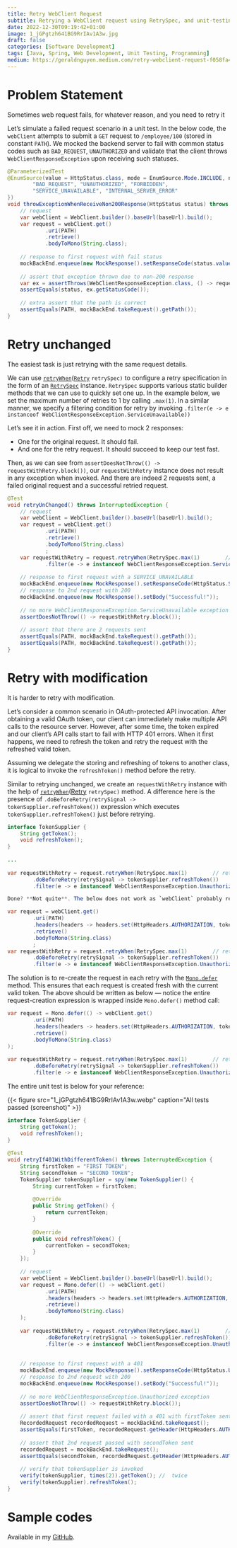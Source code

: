 ```yaml
---
title: Retry WebClient Request
subtitle: Retrying a WebClient request using RetrySpec, and unit-testing it
date: 2022-12-30T09:19:42+01:00
image: 1_jGPgtzh641BG9RrIAv1A3w.jpg
draft: false
categories: [Software Development]
tags: [Java, Spring, Web Development, Unit Testing, Programming]
medium: https://geraldnguyen.medium.com/retry-webclient-request-f058fa4c337f
---
```


# Problem Statement

Sometimes web request fails, for whatever reason, and you need to retry it

Let’s simulate a failed request scenario in a unit test. In the below code, the `webClient` attempts to submit a `GET` request to `/employee/100` (stored in constant `PATH`). We mocked the backend server to fail with common status codes such as `BAD_REQUEST`, `UNAUTHORIZED` and validate that the client throws `WebClientResponseException` upon receiving such statuses.

```java
@ParameterizedTest  
@EnumSource(value = HttpStatus.class, mode = EnumSource.Mode.INCLUDE, names = {  
        "BAD_REQUEST", "UNAUTHORIZED", "FORBIDDEN",  
        "SERVICE_UNAVAILABLE", "INTERNAL_SERVER_ERROR"  
})  
void throwExceptionWhenReceiveNon200Response(HttpStatus status) throws InterruptedException {  
    // request  
    var webClient = WebClient.builder().baseUrl(baseUrl).build();  
    var request = webClient.get()  
            .uri(PATH)  
            .retrieve()  
            .bodyToMono(String.class);  
  
    // response to first request with fail status  
    mockBackEnd.enqueue(new MockResponse().setResponseCode(status.value()));  
  
    // assert that exception thrown due to non-200 response  
    var ex = assertThrows(WebClientResponseException.class, () -> request.block());  
    assertEquals(status, ex.getStatusCode());  
  
    // extra assert that the path is correct  
    assertEquals(PATH, mockBackEnd.takeRequest().getPath());  
}
```

# Retry unchanged

The easiest task is just retrying with the same request details.

We can use [`retryWhen`](https://projectreactor.io/docs/core/release/api/reactor/core/publisher/Mono.html#retryWhen-reactor.util.retry.Retry-)([`Retry`](https://projectreactor.io/docs/core/release/api/reactor/util/retry/Retry.html) `retrySpec)` to configure a retry specification in the form of an [`RetrySpec`](https://projectreactor.io/docs/core/release/api/reactor/util/retry/RetrySpec.html) instance. `RetrySpec` supports various static builder methods that we can use to quickly set one up. In the example below, we set the maximum number of retries to 1 by calling `.max(1)`. In a similar manner, we specify a filtering condition for retry by invoking `.filter(e -> e instanceof WebClientResponseException.ServiceUnavailable))`

Let’s see it in action. First off, we need to mock 2 responses:

*   One for the original request. It should fail.
*   And one for the retry request. It should succeed to keep our test fast.

Then, as we can see from `assertDoesNotThrow(() -> requestWithRetry.block())`, our `requestWithRetry` instance does not result in any exception when invoked. And there are indeed 2 requests sent, a failed original request and a successful retried request.

```java
@Test  
void retryUnChanged() throws InterruptedException {  
    // request  
    var webClient = WebClient.builder().baseUrl(baseUrl).build();  
    var request = webClient.get()  
            .uri(PATH)  
            .retrieve()  
            .bodyToMono(String.class)  
            ;  
    var requestWithRetry = request.retryWhen(RetrySpec.max(1)        // retry at most once  
            .filter(e -> e instanceof WebClientResponseException.ServiceUnavailable));  
  
    // response to first request with a SERVICE_UNAVAILABLE  
    mockBackEnd.enqueue(new MockResponse().setResponseCode(HttpStatus.SERVICE_UNAVAILABLE.value()));  
    // response to 2nd request with 200  
    mockBackEnd.enqueue(new MockResponse().setBody("Successful!"));  
  
    // no more WebClientResponseException.ServiceUnavailable exception  
    assertDoesNotThrow(() -> requestWithRetry.block());  
  
    // assert that there are 2 requests sent  
    assertEquals(PATH, mockBackEnd.takeRequest().getPath());  
    assertEquals(PATH, mockBackEnd.takeRequest().getPath());  
}
```

# Retry with modification

It is harder to retry with modification.

Let’s consider a common scenario in OAuth-protected API invocation. After obtaining a valid OAuth token, our client can immediately make multiple API calls to the resource server. However, after some time, the token expired and our client’s API calls start to fail with HTTP 401 errors. When it first happens, we need to refresh the token and retry the request with the refreshed valid token.

Assuming we delegate the storing and refreshing of tokens to another class, it is logical to invoke the `refreshToken()` method before the retry.

Similar to retrying unchanged, we create an `requestWithRetry` instance with the help of [`retryWhen`](https://projectreactor.io/docs/core/release/api/reactor/core/publisher/Mono.html#retryWhen-reactor.util.retry.Retry-)([Retry](https://projectreactor.io/docs/core/release/api/reactor/util/retry/Retry.html) `retrySpec)` method. A difference here is the presence of `.doBeforeRetry(retrySignal -> tokenSupplier.refreshToken())` expression which executes `tokenSupplier.refreshToken()` just before retrying.

```java
interface TokenSupplier {  
    String getToken();  
    void refreshToken();  
}  
  
...  
  
var requestWithRetry = request.retryWhen(RetrySpec.max(1)        // retry at most once  
        .doBeforeRetry(retrySignal -> tokenSupplier.refreshToken())  
        .filter(e -> e instanceof WebClientResponseException.Unauthorized));

Done? **Not quite**. The below does not work as `webClient` probably reused the original request instance thus not submitting the refreshed token obtained when we `doBeforeRetry`

var request = webClient.get()  
        .uri(PATH)  
        .headers(headers -> headers.set(HttpHeaders.AUTHORIZATION, tokenSupplier.getToken()))  
        .retrieve()  
        .bodyToMono(String.class)  
        ;  
var requestWithRetry = request.retryWhen(RetrySpec.max(1)        // retry at most once  
        .doBeforeRetry(retrySignal -> tokenSupplier.refreshToken())  
        .filter(e -> e instanceof WebClientResponseException.Unauthorized));
```

The solution is to re-create the request in each retry with the [`Mono.defer`](https://projectreactor.io/docs/core/release/api/reactor/core/publisher/Mono.html#defer-java.util.function.Supplier-) method. This ensures that each request is created fresh with the current valid token. The above should be written as below — notice the entire request-creation expression is wrapped inside `Mono.defer()` method call:

```java
var request = Mono.defer(() -> webClient.get()  
        .uri(PATH)  
        .headers(headers -> headers.set(HttpHeaders.AUTHORIZATION, tokenSupplier.getToken()))  
        .retrieve()  
        .bodyToMono(String.class)  
);  
  
var requestWithRetry = request.retryWhen(RetrySpec.max(1)        // retry at most once  
        .doBeforeRetry(retrySignal -> tokenSupplier.refreshToken())  
        .filter(e -> e instanceof WebClientResponseException.Unauthorized));
```

The entire unit test is below for your reference:

{{< figure src="1_jGPgtzh641BG9RrIAv1A3w.webp" caption="All tests passed (screenshot)" >}}

```java
interface TokenSupplier {  
    String getToken();  
    void refreshToken();  
}  
  
@Test  
void retryIf401WithDifferentToken() throws InterruptedException {  
    String firstToken = "FIRST TOKEN";  
    String secondToken = "SECOND TOKEN";  
    TokenSupplier tokenSupplier = spy(new TokenSupplier() {  
        String currentToken = firstToken;  
  
        @Override  
        public String getToken() {  
            return currentToken;  
        }  
  
        @Override  
        public void refreshToken() {  
            currentToken = secondToken;  
        }  
    });  
  
    // request  
    var webClient = WebClient.builder().baseUrl(baseUrl).build();  
    var request = Mono.defer(() -> webClient.get()  
            .uri(PATH)  
            .headers(headers -> headers.set(HttpHeaders.AUTHORIZATION, tokenSupplier.getToken()))  
            .retrieve()  
            .bodyToMono(String.class)  
    );  
  
    var requestWithRetry = request.retryWhen(RetrySpec.max(1)        // retry at most once  
            .doBeforeRetry(retrySignal -> tokenSupplier.refreshToken())  
            .filter(e -> e instanceof WebClientResponseException.Unauthorized));  
  
  
    // response to first request with a 401  
    mockBackEnd.enqueue(new MockResponse().setResponseCode(HttpStatus.UNAUTHORIZED.value()));  
    // response to 2nd request with 200  
    mockBackEnd.enqueue(new MockResponse().setBody("Successful!"));  
  
    // no more WebClientResponseException.Unauthorized exception  
    assertDoesNotThrow(() -> requestWithRetry.block());  
  
    // assert that first request failed with a 401 with firstToken sent  
    RecordedRequest recordedRequest = mockBackEnd.takeRequest();  
    assertEquals(firstToken, recordedRequest.getHeader(HttpHeaders.AUTHORIZATION));  
  
    // assert that 2nd request passed with secondToken sent  
    recordedRequest = mockBackEnd.takeRequest();  
    assertEquals(secondToken, recordedRequest.getHeader(HttpHeaders.AUTHORIZATION));  
  
    // verify that tokenSupplier is invoked  
    verify(tokenSupplier, times(2)).getToken(); //  twice  
    verify(tokenSupplier).refreshToken();  
}
```

# Sample codes

Available in my [GitHub](https://github.com/geraldnguyen/kitchensink/blob/main/springweb/src/test/java/com/example/springweb/webclient/RetriableRequestTest.java).
